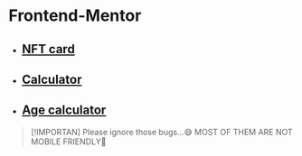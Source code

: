 # Frontend-Mentor

* ## [NFT card](https://rcdark.github.io/Frontend-Mentor/nft-preview-card-component-main/nft-preview-card-component-main/index.html)

* ## [Calculator](https://rcdark.github.io/Frontend-Mentor/calculator-app-main/index.html)

* ## [Age calculator](https://rcdark.github.io/Frontend-Mentor/age-calculator-app-main/age-calculator-app-main/index.html)

> [!IMPORTAN]
> Please ignore those bugs...😅
> MOST OF THEM ARE NOT MOBILE FRIENDLY🥲
